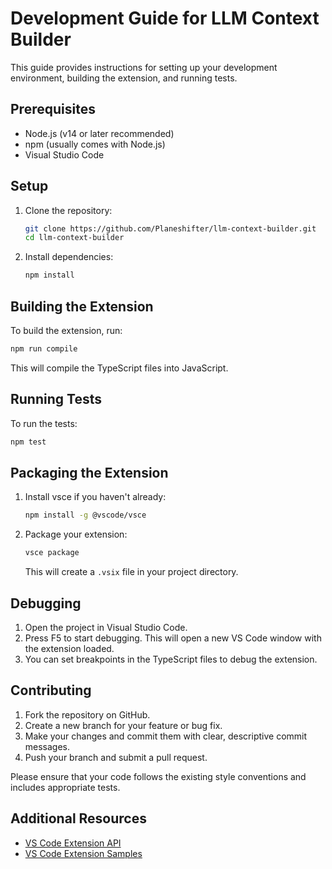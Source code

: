 # Development Guide for LLM Context Builder

This guide provides instructions for setting up your development environment, building the extension, and running tests.

## Prerequisites

- Node.js (v14 or later recommended)
- npm (usually comes with Node.js)
- Visual Studio Code

## Setup

1. Clone the repository:

   ```bash
   git clone https://github.com/Planeshifter/llm-context-builder.git
   cd llm-context-builder
   ```

2. Install dependencies:
   ```bash
   npm install
   ```

## Building the Extension

To build the extension, run:

```bash
npm run compile
```

This will compile the TypeScript files into JavaScript.

## Running Tests

To run the tests:

```bash
npm test
```

## Packaging the Extension

1. Install vsce if you haven't already:

   ```bash
   npm install -g @vscode/vsce
   ```

2. Package your extension:

   ```bash
   vsce package
   ```

   This will create a `.vsix` file in your project directory.

## Debugging

1. Open the project in Visual Studio Code.
2. Press F5 to start debugging. This will open a new VS Code window with the extension loaded.
3. You can set breakpoints in the TypeScript files to debug the extension.

## Contributing

1. Fork the repository on GitHub.
2. Create a new branch for your feature or bug fix.
3. Make your changes and commit them with clear, descriptive commit messages.
4. Push your branch and submit a pull request.

Please ensure that your code follows the existing style conventions and includes appropriate tests.

## Additional Resources

- [VS Code Extension API](https://code.visualstudio.com/api)
- [VS Code Extension Samples](https://github.com/Microsoft/vscode-extension-samples)

